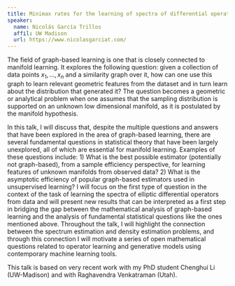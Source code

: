 ```yaml
---
title: Minimax rates for the learning of spectra of differential operators from data
speaker:
  name: Nicolás García Trillos
  affil: UW Madison
  url: https://www.nicolasgarciat.com/
---
```


The field of graph-based learning is one that is closely connected to manifold learning. It explores the following question: given a collection of data points $x_1 , \dots, x_n$ and a similarity graph over it, how can one use this graph to learn relevant geometric features from the dataset and in turn learn about the distribution that generated it? The question becomes a geometric or analytical problem when one assumes that the sampling distribution is supported on an unknown low dimensional manifold, as it is postulated by the manifold hypothesis. 

In this talk, I will discuss that, despite the multiple questions and answers that have been explored in the area of graph-based learning, there are several fundamental questions in statistical theory that have been largely unexplored, all of which are essential for manifold learning. Examples of these questions include: 1) What is the best possible estimator (potentially not graph-based), from a sample efficiency perspective, for learning features of unknown manifolds from observed data? 2) What is the asymptotic efficiency of popular graph-based estimators used in unsupervised learning? I will focus on the first type of question in the context of the task of learning the spectra of elliptic differential operators from data and will present new results that can be interpreted as a first step in bridging the gap between the mathematical analysis of graph-based learning and the analysis of fundamental statistical questions like the ones mentioned above.  Throughout the talk, I will highlight the connection between the spectrum estimation and density estimation problems, and through this connection I will motivate a series of open mathematical questions related to operator learning and generative models using contemporary machine learning tools. 

This talk is based on very recent work with my PhD student Chenghui Li (UW-Madison) and with Raghavendra Venkatraman (Utah).
